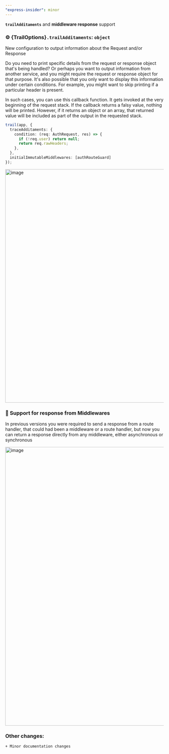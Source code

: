 ```yaml
---
"express-insider": minor
---
```


__`trailAdditaments`__ and __middleware response__ support

### ⚙️ {TrailOptions}`.trailAdditaments`: `object`
New configuration to output information about the Request and/or Response

Do you need to print specific details from the request or response object that's being handled? Or perhaps you want to output
information from another service, and you might require the request or response object for that purpose. It's also possible
that you only want to display this information under certain conditions. For example, you might want to skip printing if a
particular header is present.

In such cases, you can use this callback function. It gets invoked at the very beginning of the request stack. If the callback
returns a falsy value, nothing will be printed. However, if it returns an object or an array, that returned
value will be included as part of the output in the requested stack.

```ts
trail(app, {
  traceAdditaments: {
    condition: (req: AuthRequest, res) => {
      if (!req.user) return null;
      return req.rawHeaders;
    },
  },
  initialImmutableMiddlewares: [authRouteGuard]
});
````

<img width="743" alt="image" src="https://github.com/walterdiazesa/express-insider/assets/58494087/a7456cbf-7cf7-4dce-a0c6-0333f1f89e88">

### 🧪 Support for response from Middlewares
In previous versions you were required to send a response from a route handler, that could had been a middleware or a route handler, but now you can return a response directly from any middleware, either asynchronous or synchronous

<img width="887" alt="image" src="https://github.com/walterdiazesa/express-insider/assets/58494087/f36bbb7c-9322-4f6a-911a-b3f0c2457361">

### Other changes:
```
+ Minor documentation changes
```